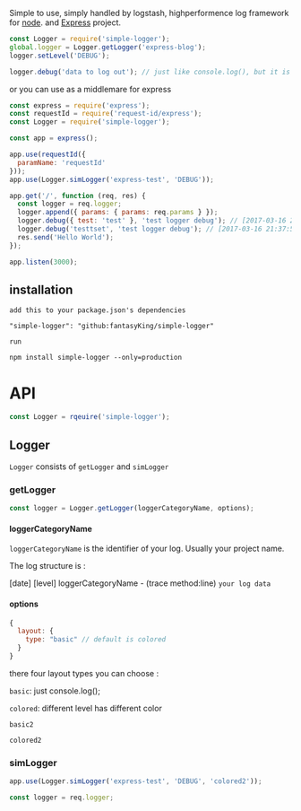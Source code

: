 Simple to use, simply handled by logstash, highperformence log framework for  [node](http://nodejs.org). and [Express](http://expressjs.com/) project.

```javascript
const Logger = require('simple-logger');
global.logger = Logger.getLogger('express-blog');
logger.setLevel('DEBUG');

logger.debug('data to log out'); // just like console.log(), but it is colored, the output is [2017-03-16 21:14:01.862] [DEBUG] express-blog - data to log out
```

or you can use as a middlemare for express

```javascript
const express = require('express');
const requestId = require('request-id/express');
const Logger = require('simple-logger');

const app = express();

app.use(requestId({
  paramName: 'requestId'
}));
app.use(Logger.simLogger('express-test', 'DEBUG'));

app.get('/', function (req, res) {
  const logger = req.logger;
  logger.append({ params: { params: req.params } });
  logger.debug({ test: 'test' }, 'test logger debug'); // [2017-03-16 21:37:50.885] [DEBUG] express-test - (/Users/zhangguojin/programFile/node-workspace/myNode/simple-logger/test/express.js app.get:25) {"data":{"test":"test"},"key":"test logger debug","requestId":"c855b618-645c-4c39-b4d7-fab5864337c5","params":{"params":"test"}}
  logger.debug('testtset', 'test logger debug'); // [2017-03-16 21:37:50.887] [DEBUG] express-test - (/Users/zhangguojin/programFile/node-workspace/myNode/simple-logger/test/express.js app.get:26) {"data":"testtset","key":"test logger debug","requestId":"c855b618-645c-4c39-b4d7-fab5864337c5","params":{"params":"test"}}
  res.send('Hello World');
});

app.listen(3000);
```

## installation

```text
add this to your package.json's dependencies

"simple-logger": "github:fantasyKing/simple-logger"

run

npm install simple-logger --only=production
```

# API

```js
const Logger = rqeuire('simple-logger');
```

## Logger

`Logger` consists of `getLogger` and `simLogger`

### getLogger

```js
const logger = Logger.getLogger(loggerCategoryName, options);
```

#### loggerCategoryName

`loggerCategoryName` is the identifier of your log. Usually your project name.

The log structure is :

\[date\] \[level\] loggerCategoryName - \(trace method:line\) `your log data`

#### options

```js
{
  layout: {
    type: "basic" // default is colored
  }
}
```

there four layout types you can choose :

`basic`: just console.log();

`colored`: different level has different color

`basic2`

`colored2`

### simLogger

```js
app.use(Logger.simLogger('express-test', 'DEBUG', 'colored2'));

const logger = req.logger;
```